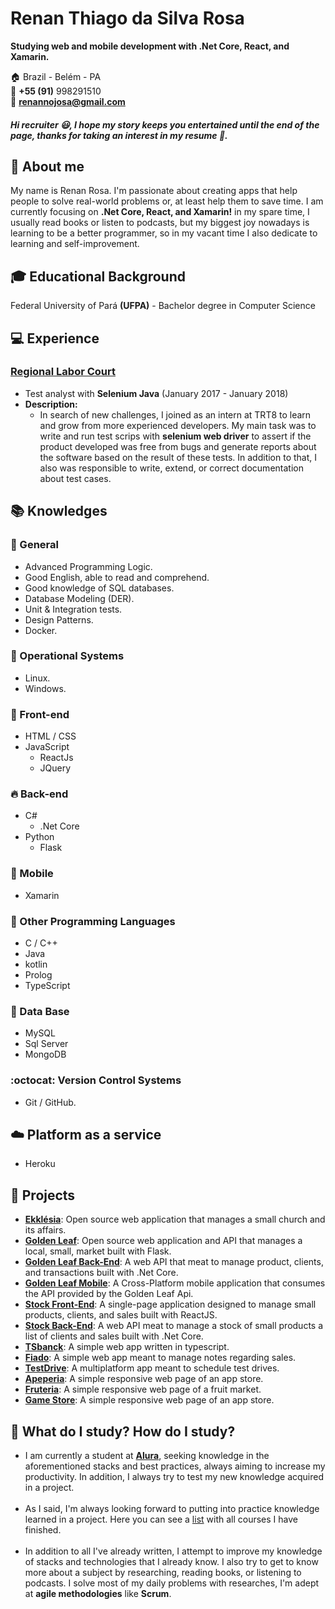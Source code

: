 # Renan Thiago da Silva Rosa
**Studying web and mobile development with .Net Core, React, and Xamarin.**

:house:    Brazil - Belém - PA <br>
:iphone:   **+55 (91)** 998291510 <br>
:email:  **renannojosa@gmail.com**

##### Hi recruiter :smiley:, I hope my story keeps you entertained until the end of the page, thanks for taking an interest in my resume :beginner:.

## :bell: About me
My name is Renan Rosa. I'm passionate about creating apps that help people to solve real-world problems or, at least help them to save time. I am currently focusing on **.Net Core, React, and Xamarin!** in my spare time, I usually read books or listen to podcasts, but my biggest joy nowadays is learning to be a better programmer, so in my vacant time I also dedicate to learning and self-improvement.

## :mortar_board: Educational Background
Federal University of Pará **(UFPA)** - Bachelor degree in Computer Science <br>

## :computer: Experience

### [Regional Labor Court](https://www.trt8.jus.br/)
* Test analyst with **Selenium Java** (January 2017 - January 2018)
* **Description:**  
   * In search of new challenges, I joined as an intern at TRT8 to learn and grow from more experienced developers. My main task was to write and run test scrips with **selenium web driver** to assert if the product developed was free from bugs and generate reports about the software based on the result of these tests. In addition to that, I also was responsible to write, extend, or correct documentation about test cases.  


## :books: Knowledges

### :pushpin: General
* Advanced Programming Logic.
* Good English, able to read and comprehend.
* Good knowledge of SQL databases.
* Database Modeling (DER).
* Unit & Integration tests.
* Design Patterns.
* Docker.

### :penguin: Operational Systems
* Linux.
* Windows.

### :ocean: Front-end
* HTML / CSS  
* JavaScript
    * ReactJs
    * JQuery

### :fire: Back-end
* C#
  * .Net Core  
* Python
    * Flask
    
### :iphone: Mobile
* Xamarin

### :muscle: Other Programming Languages
* C / C++ 
* Java
* kotlin
* Prolog
* TypeScript

### :floppy_disk: Data Base
* MySQL
* Sql Server
* MongoDB

### :octocat: Version Control Systems
* Git / GitHub.

## :cloud: Platform as a service
* Heroku

## :open_file_folder: Projects
* [**Ekklésia**](https://github.com/RenanCbcc/ekklesia): Open source web application that manages a small church and its affairs.
* [**Golden Leaf**](https://github.com/RenanCbcc/Golden_leaf): Open source web application and API that manages a local, small, market built with Flask.
* [**Golden Leaf Back-End**](https://github.com/RenanCbcc/GoldenLeafMobile): A web API that meat to manage product, clients, and transactions built with .Net Core.
* [**Golden Leaf Mobile**](https://github.com/RenanCbcc/GoldenLeafMobile): A Cross-Platform mobile application that consumes the API provided by the Golden Leaf Api.
* [**Stock Front-End**](https://github.com/RenanCbcc/stock-front-end): A single-page application designed to manage small products, clients, and sales built with ReactJS.
* [**Stock Back-End**](https://github.com/RenanCbcc/Stock-Back-End): A web API meat to manage a stock of small products a list of clients and sales built with .Net Core. 
* [**TSbanck**](https://github.com/RenanCbcc/tsbank): A simple web app written in typescript.
* [**Fiado**](https://github.com/RenanCbcc/Fiado): A simple web app meant to manage notes regarding sales.
* [**TestDrive**](https://github.com/RenanCbcc/TestDrive): A multiplatform app meant to schedule test drives.
* [**Apeperia**](https://github.com/RenanCbcc/apeperia): A simple responsive web page of an app store.
* [**Fruteria**](https://github.com/RenanCbcc/fruteria): A simple responsive web page of a fruit market.
* [**Game Store**](https://github.com/RenanCbcc/games-store): A simple responsive web page of an app store.

## :triangular_flag_on_post: What do I study? How do I study?
* I am currently a student at [**Alura**](https://cursos.alura.com.br), seeking knowledge in the aforementioned stacks and best practices,
always aiming to increase my productivity. In addition, I always try to test my new knowledge acquired in a project.
<br><br>
* As I said, I'm always looking forward to putting into practice knowledge learned in a project. Here you can see a [list](https://cursos.alura.com.br/user/renanrosa/fullCertificate/a57890dbb6b700bf240ff749ebfd913e) with all courses I have finished. 
<br><br>
* In addition to all I've already written, I attempt to improve my knowledge of stacks and technologies that I already know. I also try to get to know more about a subject by researching, reading books, or listening to podcasts. I solve most of my daily problems with researches, I'm adept at **agile methodologies** like **Scrum**.
